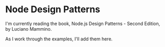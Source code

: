 # Node Design Patterns

I'm currently reading the book, Node.js Design Patterns - Second Edition, by Luciano Mammino.

As I work through the examples, I'll add them here.
